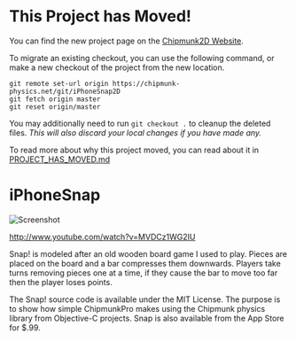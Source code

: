 # This Project has Moved!

You can find the new project page on the [Chipmunk2D Website](https://chipmunk-physics.net/git/iPhoneSnap2D.html).

To migrate an existing checkout, you can use the following command, or make a new checkout of the project from the new location.

```
git remote set-url origin https://chipmunk-physics.net/git/iPhoneSnap2D
git fetch origin master
git reset origin/master
```

You may additionally need to run `git checkout .` to cleanup the deleted files. *This will also discard your local changes if you have made any.*

To read more about why this project moved, you can read about it in [PROJECT_HAS_MOVED.md](PROJECT_HAS_MOVED.md)

iPhoneSnap
==========

![Screenshot](http://files.slembcke.net/upshot/upshot_kGBi9W8r.png)

http://www.youtube.com/watch?v=MVDCz1WG2IU

Snap! is modeled after an old wooden board game I used to play. Pieces are placed on the board and a bar compresses them downwards. Players take turns removing pieces one at a time, if they cause the bar to move too far then the player loses points.

The Snap! source code is available under the MIT License. The purpose is to show how simple ChipmunkPro makes using the Chipmunk physics library from Objective-C projects. Snap is also available from the App Store for $.99.

